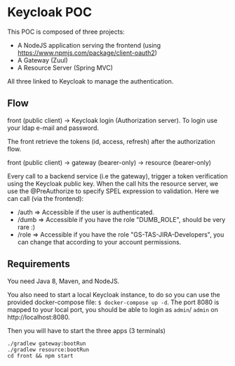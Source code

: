 # Keycloak POC

This POC is composed of three projects:
- A NodeJS application serving the frontend (using https://www.npmjs.com/package/client-oauth2)
- A Gateway (Zuul)
- A Resource Server (Spring MVC)

All three linked to Keycloak to manage the authentication.

## Flow
front (public client) -> Keycloak login (Authorization server). To login use your ldap e-mail and password.

The front retrieve the tokens (id, access, refresh) after the authorization flow.

front (public client) -> gateway (bearer-only) -> resource (bearer-only)

Every call to a backend service (i.e the gateway), trigger a token verification using the Keycloak public key.
When the call hits the resource server, we use the @PreAuthorize to specify SPEL expression to validation.
Here we can call (via the frontend):
- /auth => Accessible if the user is authenticated.
- /dumb => Accessible if you have the role "DUMB_ROLE", should be very rare :)
- /role => Accessible if you have the role "GS-TAS-JIRA-Developers", you can change that according to your account permissions.

## Requirements
You need Java 8, Maven, and NodeJS.

You also need to start a local Keycloak instance, to do so you can use the provided docker-compose file:
`$ docker-compose up -d`.
The port 8080 is mapped to your local port, you should be able to login as `admin`/ `admin` on http://localhost:8080.


Then you will have to start the three apps (3 terminals)
```
./gradlew gateway:bootRun
./gradlew resource:bootRun
cd front && npm start
```
